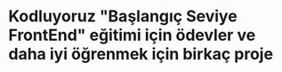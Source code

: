 # Kodluyoruz "Başlangıç Seviye FrontEnd" eğitimi için ödevler ve daha iyi öğrenmek için birkaç proje
